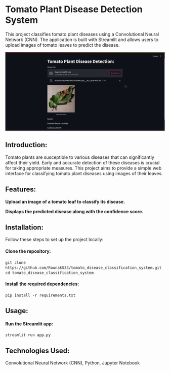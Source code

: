 # Tomato Plant Disease Detection System
This project classifies tomato plant diseases using a Convolutional Neural Network (CNN). The application is built with Streamlit and allows users to upload images of tomato leaves to predict the disease.

![Project screenshot](/tdc.png)

## Introduction:
Tomato plants are susceptible to various diseases that can significantly affect their yield. Early and accurate detection of these diseases is crucial for taking appropriate measures. This project aims to provide a simple web interface for classifying tomato plant diseases using images of their leaves.

## Features:
**Upload an image of a tomato leaf to classify its disease.**

**Displays the predicted disease along with the confidence score.**
## Installation:
Follow these steps to set up the project locally:
#### Clone the repository:
```
git clone https://github.com/RounakS33/tomato_disease_classification_system.git
cd tomato_disease_classification_system
```
#### Install the required dependencies:
```
pip install -r requirements.txt
```
## Usage:
#### Run the Streamlit app:
```
streamlit run app.py
```
## Technologies Used:
Convolutional Neural Network (CNN), Python, Jupyter Notebook

